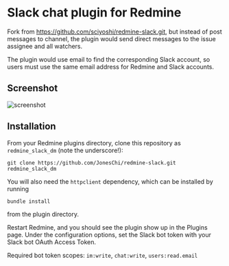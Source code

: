 # Slack chat plugin for Redmine

Fork from https://github.com/sciyoshi/redmine-slack.git, but instead of post
messages to channel, the plugin would send direct messages to the issue
assignee and all watchers.

The plugin would use email to find the corresponding Slack account, so users
must use the same email address for Redmine and Slack accounts.

## Screenshot

![screenshot](https://raw.github.com/sciyoshi/redmine-slack/gh-pages/screenshot.png)

## Installation

From your Redmine plugins directory, clone this repository as `redmine_slack_dm` (note
the underscore!):

    git clone https://github.com/JonesChi/redmine-slack.git redmine_slack_dm

You will also need the `httpclient` dependency, which can be installed by running

    bundle install

from the plugin directory.

Restart Redmine, and you should see the plugin show up in the Plugins page.
Under the configuration options, set the Slack bot token with your Slack bot OAuth
Access Token.

Required bot token scopes: `im:write`, `chat:write`, `users:read.email`
